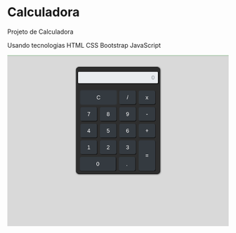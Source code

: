 # Calculadora

Projeto de Calculadora

Usando tecnologias
HTML
CSS
Bootstrap
JavaScript

<img src="Calculadora01.png" alt="Calculadora">
